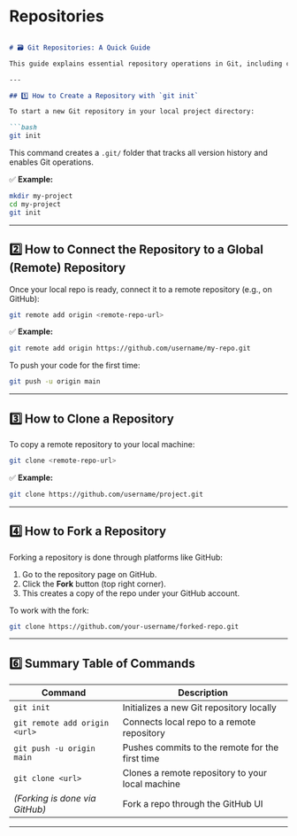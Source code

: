# Repositories

```markdown

# 🗃️ Git Repositories: A Quick Guide

This guide explains essential repository operations in Git, including creating, connecting, cloning, and forking, along with a summary table of commands.

---

## 1️⃣ How to Create a Repository with `git init`

To start a new Git repository in your local project directory:

```bash
git init
```

This command creates a `.git/` folder that tracks all version history and enables Git operations.

✅ **Example:**

```bash
mkdir my-project
cd my-project
git init
```

---

## 2️⃣ How to Connect the Repository to a Global (Remote) Repository

Once your local repo is ready, connect it to a remote repository (e.g., on GitHub):

```bash
git remote add origin <remote-repo-url>
```

✅ **Example:**

```bash
git remote add origin https://github.com/username/my-repo.git
```

To push your code for the first time:

```bash
git push -u origin main
```

---

## 3️⃣ How to Clone a Repository

To copy a remote repository to your local machine:

```bash
git clone <remote-repo-url>
```

✅ **Example:**

```bash
git clone https://github.com/username/project.git
```

---

## 4️⃣ How to Fork a Repository

Forking a repository is done through platforms like GitHub:

1. Go to the repository page on GitHub.
2. Click the **Fork** button (top right corner).
3. This creates a copy of the repo under your GitHub account.

To work with the fork:

```bash
git clone https://github.com/your-username/forked-repo.git
```

---

## 6️⃣ Summary Table of Commands

| Command                            | Description                                         |
|------------------------------------|-----------------------------------------------------|
| `git init`                         | Initializes a new Git repository locally            |
| `git remote add origin <url>`     | Connects local repo to a remote repository          |
| `git push -u origin main`         | Pushes commits to the remote for the first time     |
| `git clone <url>`                 | Clones a remote repository to your local machine    |
| *(Forking is done via GitHub)*    | Fork a repo through the GitHub UI                   |

---
```
